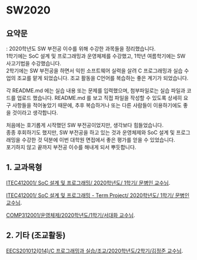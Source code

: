 # SW2020 
## 요약문
: 2020학년도 SW 부전공 이수를 위해 수강한 과목들을 정리했습니다.  
1학기에는 SoC 설계 및 프로그래밍과 운영체제를 수강했고, 1학년 여름학기에는 SW 사고기법을 수강했습니다.  
2학기에는 SW 부전공을 하면서 익힌 소프트웨어 실력을 살려 C 프로그래밍과 실습 수업의 조교를 맡게 되었습니다. 조교 활동을 C언어를 복습하는 좋은 계기가 되었습니다.  
  
각 README.md 에는 실습 내용 또는 문제를 입력했으며, 첨부파일로는 실습 파일과 코드를 업로드 했습니다.
README.md 를 보고 직접 파일을 작성할 수 있도록 상세히 요구 사항들을 적어놓았기 때문에, 추후 복습하거나 또는 다른 사람들이 이용하기에도 좋을 것이라고 생각합니다.  
  
처음에는 호기롭게 시작했던 SW 부전공이었지만, 생각보다 힘들었습니다.   
종종 후회하기도 했지만, SW 부전공을 하고 있는 것과 운영체제와 SoC 설계 및 프로그래밍을 수강한 것 덕분에 이번 대학원 면접에서 좋은 평가를 얻을 수 있었습니다.  
포기하지 않고 끝까지 부전공 이수를 해내게 되서 뿌듯합니다.  


## 1. 교과목형
[ITEC412001/ SoC 설계 및 프로그래밍/ 2020학년도/ 1학기/ 문병인 교수님](https://github.com/AriAri-town/ITEC412001-SoC-2020). 

[ITEC412001/ SoC 설계 및 프로그래밍 - Term Project/ 2020학년도/ 1학기/ 문병인 교수님](https://github.com/AriAri-town/ITEC412001-SoC-TermProject-2020). 

[COMP312001/운영체제/2020학년도/1학기/서대화 교수님](https://github.com/AriAri-town/COMP312-OperatingSystem-2020). 


## 2. 기타 (조교활동)
[EECS201012(014)/C 프로그래밍과 실습/조교/2020학년도/2학기/김정준 교수님](https://github.com/AriAri-town/EECS201012-C-programming-ResearchAssistant-2020). 

